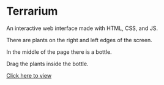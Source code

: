 # Terrarium
 An interactive web interface made with HTML, CSS, and JS. 
  
 There are plants on the right and left edges of the screen. 
 
 In the middle of the page there is a bottle. 
 
 Drag the plants inside the bottle. 

 [Click here to view ](https://htmlpreview.github.io/?https://github.com/smx0/Terrarium/blob/main/index.html)
 
